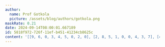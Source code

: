 ```yaml
---
author:
  name: Prof Gotkola
  picture: /assets/blog/authors/gotkola.png
maskRate: 0.21
date: 2024-09-14T08:00:01.667189
id: 5818f972-726f-11ef-b451-41234cb8625c
content: '[[9, 6, 0, 3, 4, 5, 0, 2, 0], [2, 8, 5, 1, 0, 0, 4, 3, 7], [4, 3, 1, 2, 0, 8, 5, 0, 0], [6, 2, 9, 0, 3, 1, 7, 8, 4], [7, 4, 8, 9, 2, 6, 3, 5, 1], [5, 1, 3, 7, 8, 4, 9, 0, 2], [3, 5, 2, 0, 1, 7, 8, 4, 9], [1, 9, 0, 0, 0, 0, 6, 7, 3], [8, 7, 6, 4, 9, 0, 2, 0, 5]]'
---
```

